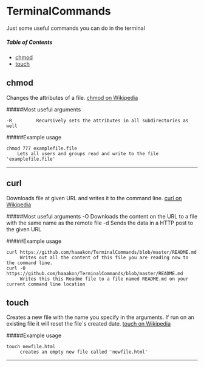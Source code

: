 TerminalCommands
================

Just some useful commands you can do in the terminal

##### Table of Contents  
* [chmod](#chmod)  
* [touch](#touch)



## chmod
Changes the attributes of a file.  [chmod on Wikipedia](http://en.wikipedia.org/wiki/Chmod) 

#####Most useful arguments

    -R         Recursively sets the attributes in all subdirectories as well
#####Example usage
```Shell
chmod 777 examplefile.file
    Lets all users and groups read and write to the file 'examplefile.file'
```
__________
## curl
Downloads file at given URL and writes it to the command line.  [curl on Wikipedia](http://en.wikipedia.org/wiki/CURL)

#####Most useful arguments
     -O        Downloads the content on the URL to a file with the same name as the remote file
     -d <data> Sends the data in a HTTP post to the given URL

#####Example usage
```Shell
curl https://github.com/haaakon/TerminalCommands/blob/master/README.md
     Writes out all the content of this file you are reading now to the command line.
curl -O https://github.com/haaakon/TerminalCommands/blob/master/README.md
     Writes this this Readme file to a file named README.md on your current command line location 

```

## touch
Creates a new file with the name you specify in the arguments. If run on an existing file it will reset the file`s created date. [touch on Wikipedia](http://en.wikipedia.org/wiki/Touch_(Unix))

#####Example usage
```Shell
touch newfile.html
     creates an empty new file called 'newfile.html'

```
__________

